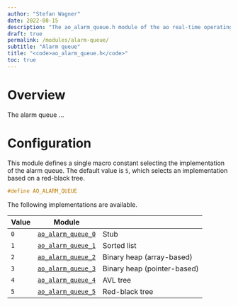```yaml
---
author: "Stefan Wagner"
date: 2022-08-15
description: "The ao_alarm_queue.h module of the ao real-time operating system."
draft: true
permalink: /modules/alarm-queue/
subtitle: "Alarm queue"
title: "<code>ao_alarm_queue.h</code>"
toc: true
---
```


# Overview

The alarm queue ...

# Configuration

This module defines a single macro constant selecting the implementation of the alarm queue. The default value is `5`, which selects an implementation based on a red-black tree.

```c
#define AO_ALARM_QUEUE
```

The following implementations are available.

| Value | Module                                 | |
|-------|----------------------------------------|-|
| `0`   | [`ao_alarm_queue_0`](alarm-queue-0.md) | Stub |
| `1`   | [`ao_alarm_queue_1`](alarm-queue-1.md) | Sorted list |
| `2`   | [`ao_alarm_queue_2`](alarm-queue-2.md) | Binary heap (array-based) |
| `3`   | [`ao_alarm_queue_3`](alarm-queue-3.md) | Binary heap (pointer-based) |
| `4`   | [`ao_alarm_queue_4`](alarm-queue-4.md) | AVL tree |
| `5`   | [`ao_alarm_queue_5`](alarm-queue-5.md) | Red-black tree |
